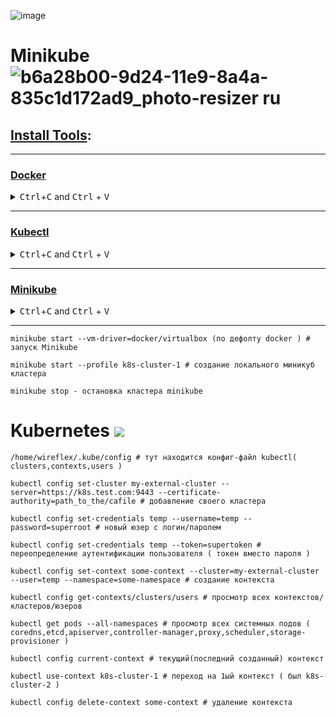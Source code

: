 ![image](https://github.com/user-attachments/assets/e2cffa29-7963-4cea-8fbb-a4be1b9a6e77)

# Minikube ![b6a28b00-9d24-11e9-8a4a-835c1d172ad9_photo-resizer ru](https://github.com/user-attachments/assets/e9f23993-be47-4624-8131-0d00f49e3acb)

## [Install Tools](https://kubernetes.io/docs/tasks/tools/):

----  
### [Docker](https://docs.docker.com/engine/install/ubuntu/#install-using-the-repository)
<details> <summary><kbd>Ctrl</kbd>+<kbd>C</kbd> and <kbd>Ctrl</kbd> + <kbd>V</kbd></summary>
  
```
curl -fsSL https://get.docker.com -o get-docker.sh
sudo sh get-docker.sh
sudo usermod -aG docker $USER && newgrp docker
docker --version
```

</details>

----

### [Kubectl](https://kubernetes.io/docs/tasks/tools/install-kubectl-linux/)
<details> <summary><kbd>Ctrl</kbd>+<kbd>C</kbd> and <kbd>Ctrl</kbd> + <kbd>V</kbd></summary>
  
```
curl -LO https://storage.googleapis.com/kubernetes-release/release/$(curl -s https://storage.googleapis.com/kubernetes-release/release/stable.txt)/bin/linux/amd64/kubectl 
chmod +x ./kubectl && sudo mv ./kubectl /usr/local/bin/kubectl
sudo chmod +x /usr/local/bin/kubectl
kubectl version
``` 
</details>

----

### [Minikube](https://minikube.sigs.k8s.io/docs/start/?arch=%2Flinux%2Fx86-64%2Fstable%2Fbinary+download)

<details> <summary><kbd>Ctrl</kbd>+<kbd>C</kbd> and <kbd>Ctrl</kbd> + <kbd>V</kbd></summary>
  
```
curl -LO https://storage.googleapis.com/minikube/releases/latest/minikube-linux-amd64 
sudo install minikube-linux-amd64 /usr/local/bin/minikube
minikube version
```

</details>

----

```
minikube start --vm-driver=docker/virtualbox (по дефолту docker ) # запуск Minikube
```
```
minikube start --profile k8s-cluster-1 # создание локального миникуб кластера
```
```
minikube stop - остановка кластера minikube
```

# Kubernetes <img src="https://skillicons.dev/icons?i=kubernetes" />

```
/home/wireflex/.kube/config # тут находится конфиг-файл kubectl( clusters,contexts,users )
```
```
kubectl config set-cluster my-external-cluster --server=https://k8s.test.com:9443 --certificate-authority=path_to_the/cafile # добавление своего кластера
```
```
kubectl config set-credentials temp --username=temp --password=superroot # новый юзер с логин/паролем
```
```
kubectl config set-credentials temp --token=supertoken # переопределение аутентификации пользователя ( токен вместо пароля ) 
```
```
kubectl config set-context some-context --cluster=my-external-cluster --user=temp --namespace=some-namespace # создание контекста 
```
```
kubectl config get-contexts/clusters/users # просмотр всех контекстов/кластеров/юзеров
```
```
kubectl get pods --all-namespaces # просмотр всех системных подов ( coredns,etcd,apiserver,controller-manager,proxy,scheduler,storage-provisioner )
```
```
kubectl config current-context # текущий(последний созданный) контекст
```
```
kubectl use-context k8s-cluster-1 # переход на 1ый контекст ( был k8s-cluster-2 )
```
```
kubectl config delete-context some-context # удаление контекста
```
